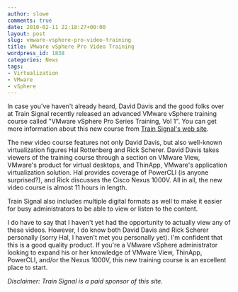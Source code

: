 ```yaml
---
author: slowe
comments: true
date: 2010-02-11 22:18:27+00:00
layout: post
slug: vmware-vsphere-pro-video-training
title: VMware vSphere Pro Video Training
wordpress_id: 1838
categories: News
tags:
- Virtualization
- VMware
- vSphere
---
```


In case you've haven't already heard, David Davis and the good folks over at Train Signal recently released an advanced VMware vSphere training course called "VMware vSphere Pro Series Training, Vol 1". You can get more information about this new course from [Train Signal's web site](http://www.trainsignal.com/VMware-vSphere-Pro-Series-Training-Vol-1-P91.aspx).

The new video course features not only David Davis, but also well-known virtualization figures Hal Rottenberg and Rick Scherer. David Davis takes viewers of the training course through a section on VMware View, VMware's product for virtual desktops, and ThinApp, VMware's application virtualization solution. Hal provides coverage of PowerCLI (is anyone surprised?), and Rick discusses the Cisco Nexus 1000V. All in all, the new video course is almost 11 hours in length.

Train Signal also includes multiple digital formats as well to make it easier for busy administrators to be able to view or listen to the content.

I do have to say that I haven't yet had the opportunity to actually view any of these videos. However, I do know both David Davis and Rick Scherer personally (sorry Hal, I haven't met you personally yet). I'm confident that this is a good quality product. If you're a VMware vSphere administrator looking to expand his or her knowledge of VMware View, ThinApp, PowerCLI, and/or the Nexus 1000V, this new training course is an excellent place to start.

_Disclaimer: Train Signal is a paid sponsor of this site._

